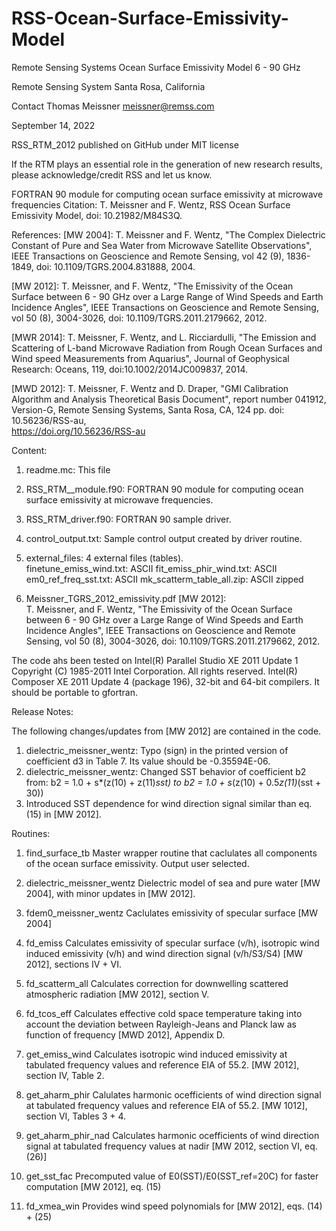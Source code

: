 # RSS-Ocean-Surface-Emissivity-Model
Remote Sensing Systems Ocean Surface Emissivity Model 6 - 90 GHz

 Remote Sensing System
 Santa Rosa, California
 
 Contact 
 Thomas Meissner
 meissner@remss.com

 September 14, 2022

 RSS_RTM_2012
 published on GitHub under MIT license 

 If the RTM plays an essential role in the generation of new research results, please acknowledge/credit RSS and let us know.



 FORTRAN 90 module for computing ocean surface emissivity at microwave frequencies
 Citation:
 T. Meissner and F.  Wentz, RSS Ocean Surface Emissivity Model, doi: 10.21982/M84S3Q.


 References:
 [MW 2004]:   T. Meissner and F. Wentz, 
              "The Complex Dielectric Constant of Pure and Sea Water from Microwave Satellite Observations", 
              IEEE Transactions on Geoscience and Remote Sensing, vol 42 (9), 1836-1849, doi: 10.1109/TGRS.2004.831888, 2004.               

 [MW 2012]:   T. Meissner, and F. Wentz, 
              "The Emissivity of the Ocean Surface between 6 - 90 GHz over a Large Range of 
              Wind Speeds and Earth Incidence Angles", 
              IEEE Transactions on Geoscience and Remote Sensing, vol 50 (8), 3004-3026, doi: 10.1109/TGRS.2011.2179662, 2012.     

 
 [MWR 2014]:  T. Meissner, F. Wentz, and L. Ricciardulli, 
              "The Emission and Scattering of L-band Microwave Radiation 
              from Rough Ocean Surfaces and Wind speed Measurements from Aquarius", 
              Journal of Geophysical Research: Oceans, 119, doi:10.1002/2014JC009837, 2014.    

 [MWD 2012]:  T. Meissner, F. Wentz and D. Draper, 
              "GMI Calibration Algorithm and Analysis Theoretical Basis Document", 
              report number 041912, Version-G, Remote Sensing Systems, Santa Rosa, CA, 124 pp.
              doi: 10.56236/RSS-au,    
              https://doi.org/10.56236/RSS-au 


Content:
1. readme.mc:           This file
2. RSS_RTM__module.f90: FORTRAN 90 module for computing ocean surface emissivity at microwave frequencies.
3. RSS_RTM_driver.f90:  FORTRAN 90 sample driver.
4. control_output.txt:  Sample control output created by driver routine. 
5. external_files:      4 external files (tables).  
                        finetune_emiss_wind.txt:   ASCII
                        fit_emiss_phir_wind.txt:   ASCII
                        em0_ref_freq_sst.txt:      ASCII
                        mk_scatterm_table_all.zip: ASCII zipped
                        

6. Meissner_TGRS_2012_emissivity.pdf
[MW 2012]:   
T. Meissner, and F. Wentz, 
"The Emissivity of the Ocean Surface between 6 - 90 GHz over a Large Range of Wind Speeds and Earth Incidence Angles", 
IEEE Transactions on Geoscience and Remote Sensing, vol 50 (8), 3004-3026, doi: 10.1109/TGRS.2011.2179662, 2012. 


The code ahs been tested on Intel(R) Parallel Studio XE 2011 Update 1 Copyright (C) 1985-2011 Intel Corporation. All rights reserved.
Intel(R) Composer XE 2011 Update 4 (package 196), 32-bit and 64-bit compilers.
It should be portable to gfortran.

Release Notes:

 The following changes/updates from [MW 2012] are contained in the code.
 1. dielectric_meissner_wentz: Typo (sign) in the printed version of coefficient d3 in Table 7. Its value should be -0.35594E-06.
 2. dielectric_meissner_wentz: Changed SST behavior of coefficient b2 from:
     b2 = 1.0 + s*(z(10) + z(11)*sst) to
     b2 = 1.0 + s*(z(10) + 0.5*z(11)*(sst + 30)) 
 3. Introduced SST dependence for wind direction signal similar than eq. (15) in [MW 2012].  


 Routines:

 1.  find_surface_tb                Master wrapper routine that caclulates all components of the ocean surface emissivity. Output user selected.

 2.  dielectric_meissner_wentz      Dielectric model of sea and pure water [MW 2004], with minor updates in [MW 2012].

 3.  fdem0_meissner_wentz           Caclulates emissivity of specular surface [MW 2004]

 4.  fd_emiss                       Calculates emissivity of specular surface (v/h), isotropic wind induced emissivity (v/h) and wind direction signal (v/h/S3/S4) 
                                    [MW 2012], sections IV + VI.

 5.  fd_scatterm_all                Calculates correction for downwelling scattered atmospheric radiation [MW 2012], section V.

 6.  fd_tcos_eff                    Calculates effective cold space temperature taking into account the deviation between Rayleigh-Jeans and Planck law
                                    as function of frequency [MWD 2012], Appendix D.

 7.  get_emiss_wind                 Calculates isotropic wind induced emissivity at tabulated frequency values and reference EIA of 55.2. 
                                    [MW 2012], section IV, Table 2.
                               
 8.  get_aharm_phir                 Calulates harmonic ocefficients of wind direction signal at tabulated frequency values and reference EIA of 55.2.
                                    [MW 1012], section VI, Tables 3 + 4.

 9.  get_aharm_phir_nad             Calculates harmonic ocefficients of wind direction signal at tabulated frequency values at nadir [MW 2012, section VI, eq. (26)]

 10. get_sst_fac                    Precomputed value of E0(SST)/E0(SST_ref=20C) for faster computation [MW 2012], eq. (15) 

 11. fd_xmea_win                    Provides wind speed polynomials for [MW 2012], eqs. (14) + (25) 
